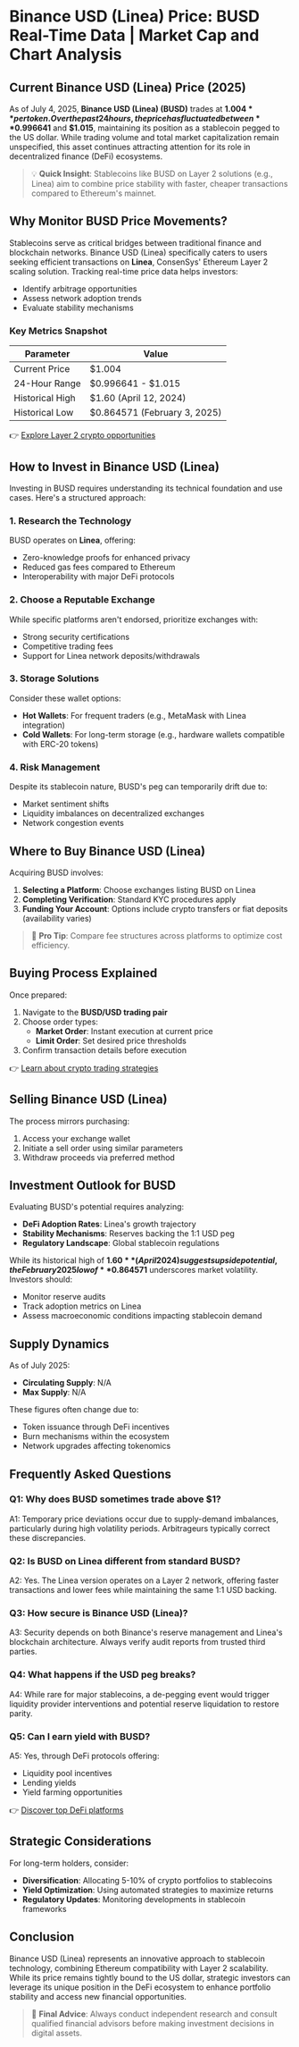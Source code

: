 # Binance USD (Linea) Price: BUSD Real-Time Data | Market Cap and Chart Analysis

## Current Binance USD (Linea) Price (2025)  
As of July 4, 2025, **Binance USD (Linea) (BUSD)** trades at **$1.004** per token. Over the past 24 hours, the price has fluctuated between **$0.996641** and **$1.015**, maintaining its position as a stablecoin pegged to the US dollar. While trading volume and total market capitalization remain unspecified, this asset continues attracting attention for its role in decentralized finance (DeFi) ecosystems.

> 💡 **Quick Insight**: Stablecoins like BUSD on Layer 2 solutions (e.g., Linea) aim to combine price stability with faster, cheaper transactions compared to Ethereum's mainnet.

## Why Monitor BUSD Price Movements?  
Stablecoins serve as critical bridges between traditional finance and blockchain networks. Binance USD (Linea) specifically caters to users seeking efficient transactions on **Linea**, ConsenSys' Ethereum Layer 2 scaling solution. Tracking real-time price data helps investors:  
- Identify arbitrage opportunities  
- Assess network adoption trends  
- Evaluate stability mechanisms  

### Key Metrics Snapshot  
| Parameter              | Value         |  
|------------------------|---------------|  
| Current Price          | $1.004        |  
| 24-Hour Range          | $0.996641 - $1.015 |  
| Historical High        | $1.60 (April 12, 2024) |  
| Historical Low         | $0.864571 (February 3, 2025) |  

👉 [Explore Layer 2 crypto opportunities](https://bit.ly/okx-bonus)

## How to Invest in Binance USD (Linea)  
Investing in BUSD requires understanding its technical foundation and use cases. Here's a structured approach:

### 1. **Research the Technology**  
BUSD operates on **Linea**, offering:  
- Zero-knowledge proofs for enhanced privacy  
- Reduced gas fees compared to Ethereum  
- Interoperability with major DeFi protocols  

### 2. **Choose a Reputable Exchange**  
While specific platforms aren't endorsed, prioritize exchanges with:  
- Strong security certifications  
- Competitive trading fees  
- Support for Linea network deposits/withdrawals  

### 3. **Storage Solutions**  
Consider these wallet options:  
- **Hot Wallets**: For frequent traders (e.g., MetaMask with Linea integration)  
- **Cold Wallets**: For long-term storage (e.g., hardware wallets compatible with ERC-20 tokens)  

### 4. **Risk Management**  
Despite its stablecoin nature, BUSD's peg can temporarily drift due to:  
- Market sentiment shifts  
- Liquidity imbalances on decentralized exchanges  
- Network congestion events  

## Where to Buy Binance USD (Linea)  
Acquiring BUSD involves:  
1. **Selecting a Platform**: Choose exchanges listing BUSD on Linea  
2. **Completing Verification**: Standard KYC procedures apply  
3. **Funding Your Account**: Options include crypto transfers or fiat deposits (availability varies)  

> 📌 **Pro Tip**: Compare fee structures across platforms to optimize cost efficiency.

## Buying Process Explained  
Once prepared:  
1. Navigate to the **BUSD/USD trading pair**  
2. Choose order types:  
   - **Market Order**: Instant execution at current price  
   - **Limit Order**: Set desired price thresholds  
3. Confirm transaction details before execution  

👉 [Learn about crypto trading strategies](https://bit.ly/okx-bonus)

## Selling Binance USD (Linea)  
The process mirrors purchasing:  
1. Access your exchange wallet  
2. Initiate a sell order using similar parameters  
3. Withdraw proceeds via preferred method  

## Investment Outlook for BUSD  
Evaluating BUSD's potential requires analyzing:  
- **DeFi Adoption Rates**: Linea's growth trajectory  
- **Stability Mechanisms**: Reserves backing the 1:1 USD peg  
- **Regulatory Landscape**: Global stablecoin regulations  

While its historical high of **$1.60** (April 2024) suggests upside potential, the February 2025 low of **$0.864571** underscores market volatility. Investors should:  
- Monitor reserve audits  
- Track adoption metrics on Linea  
- Assess macroeconomic conditions impacting stablecoin demand  

## Supply Dynamics  
As of July 2025:  
- **Circulating Supply**: N/A  
- **Max Supply**: N/A  

These figures often change due to:  
- Token issuance through DeFi incentives  
- Burn mechanisms within the ecosystem  
- Network upgrades affecting tokenomics  

## Frequently Asked Questions  

### Q1: Why does BUSD sometimes trade above $1?  
A1: Temporary price deviations occur due to supply-demand imbalances, particularly during high volatility periods. Arbitrageurs typically correct these discrepancies.  

### Q2: Is BUSD on Linea different from standard BUSD?  
A2: Yes. The Linea version operates on a Layer 2 network, offering faster transactions and lower fees while maintaining the same 1:1 USD backing.  

### Q3: How secure is Binance USD (Linea)?  
A3: Security depends on both Binance's reserve management and Linea's blockchain architecture. Always verify audit reports from trusted third parties.  

### Q4: What happens if the USD peg breaks?  
A4: While rare for major stablecoins, a de-pegging event would trigger liquidity provider interventions and potential reserve liquidation to restore parity.  

### Q5: Can I earn yield with BUSD?  
A5: Yes, through DeFi protocols offering:  
- Liquidity pool incentives  
- Lending yields  
- Yield farming opportunities  

👉 [Discover top DeFi platforms](https://bit.ly/okx-bonus)

## Strategic Considerations  
For long-term holders, consider:  
- **Diversification**: Allocating 5-10% of crypto portfolios to stablecoins  
- **Yield Optimization**: Using automated strategies to maximize returns  
- **Regulatory Updates**: Monitoring developments in stablecoin frameworks  

## Conclusion  
Binance USD (Linea) represents an innovative approach to stablecoin technology, combining Ethereum compatibility with Layer 2 scalability. While its price remains tightly bound to the US dollar, strategic investors can leverage its unique position in the DeFi ecosystem to enhance portfolio stability and access new financial opportunities.

> 📘 **Final Advice**: Always conduct independent research and consult qualified financial advisors before making investment decisions in digital assets.